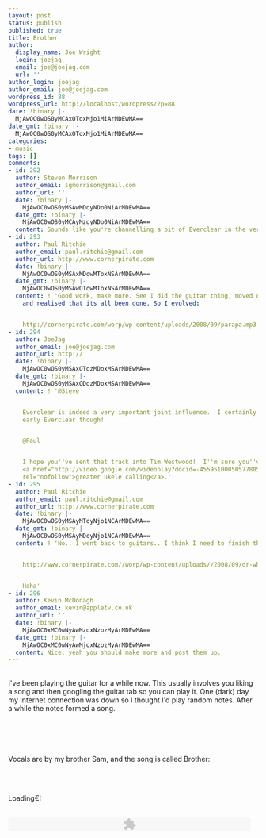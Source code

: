 ```yaml
---
layout: post
status: publish
published: true
title: Brother
author:
  display_name: Joe Wright
  login: joejag
  email: joe@joejag.com
  url: ''
author_login: joejag
author_email: joe@joejag.com
wordpress_id: 88
wordpress_url: http://localhost/wordpress/?p=88
date: !binary |-
  MjAwOC0wOS0yMCAxOToxMjo1MiArMDEwMA==
date_gmt: !binary |-
  MjAwOC0wOS0yMCAxOToxMjo1MiArMDEwMA==
categories:
- music
tags: []
comments:
- id: 292
  author: Steven Morrison
  author_email: sgmorrison@gmail.com
  author_url: ''
  date: !binary |-
    MjAwOC0wOS0yMSAwMDoyNDo0NiArMDEwMA==
  date_gmt: !binary |-
    MjAwOC0wOS0yMCAyMzoyNDo0NiArMDEwMA==
  content: Sounds like you're channelling a bit of Everclear in the verses. Nice.
- id: 293
  author: Paul Ritchie
  author_email: paul.ritchie@gmail.com
  author_url: http://www.cornerpirate.com
  date: !binary |-
    MjAwOC0wOS0yMSAxMDowMToxNSArMDEwMA==
  date_gmt: !binary |-
    MjAwOC0wOS0yMSAwOTowMToxNSArMDEwMA==
  content: ! 'Good work, make more. See I did the guitar thing, moved on to Ukelele,
    and realised that its all been done. So I evolved:


    http://cornerpirate.com/worp/wp-content/uploads/2008/09/parapa.mp3'
- id: 294
  author: JoeJag
  author_email: joe@joejag.com
  author_url: http://
  date: !binary |-
    MjAwOC0wOS0yMSAxOTozMDoxMSArMDEwMA==
  date_gmt: !binary |-
    MjAwOC0wOS0yMSAxODozMDoxMSArMDEwMA==
  content: ! '@Steve


    Everclear is indeed a very important joint influence.  I certainly hope you mean
    early Everclear though!


    @Paul


    I hope you''ve sent that track into Tim Westwood!  I''m sure you''ve seen your
    <a href="http://video.google.com/videoplay?docid=-4559510005057780538"
    rel="nofollow">greater ukele calling</a>.'
- id: 295
  author: Paul Ritchie
  author_email: paul.ritchie@gmail.com
  author_url: http://www.cornerpirate.com
  date: !binary |-
    MjAwOC0wOS0yMSAyMToyNjo1NCArMDEwMA==
  date_gmt: !binary |-
    MjAwOC0wOS0yMSAyMDoyNjo1NCArMDEwMA==
  content: ! 'No.. I went back to guitars.. I think I need to finish this song !


    http://www.cornerpirate.com//worp/wp-content/uploads//2008/09/dr-who.mp3


    Haha'
- id: 296
  author: Kevin McDonagh
  author_email: kevin@appletv.co.uk
  author_url: ''
  date: !binary |-
    MjAwOC0xMC0wNyAwMzoxNzozMyArMDEwMA==
  date_gmt: !binary |-
    MjAwOC0xMC0wNyAwMjoxNzozMyArMDEwMA==
  content: Nice, yeah you should make more and post them up.
---
```

<p><!-- raw html --><br />
I've been playing the guitar for a while now.  This usually involves you liking a song and then googling the guitar tab so you can play it.  One (dark) day my Internet connection was down so I thought I'd play random notes.  After a while the notes formed a song.<br />
<br /><br />
<script src='/j/jquery.cross-slide.js' type='text/javascript'></script><br />
<br /><br />
Vocals are by my brother Sam, and the song is called Brother:<br />
<br /></p>
<p><br /></p>
<style type="text/css">
  #test2 {<br />
    margin: 1em auto;<br />
    border: 2px solid #555;<br />
    width: 490px;<br />
    height: 400px;<br />
  }<br />
</style></p>
<p><script type='text/javascript' id='source-test2'>//< ![CDATA[<br />
$(function() {<br />
$('#test2').crossSlide({<br />
  sleep: 3,  //sec<br />
  fade: 1    //sec<br />
}, [<br />
  { src: '/i/brother/india1.jpg' },<br />
  { src: '/i/brother/india2.jpg' },<br />
  { src: '/i/brother/india3.jpg' },<br />
  { src: '/i/brother/dublin1.jpg' },<br />
  { src: '/i/brother/dublin2.jpg' },<br />
  { src: '/i/brother/dublin3.jpg' },<br />
  { src: '/i/brother/dublin4.jpg' },<br />
  { src: '/i/brother/dublin5.jpg' }<br />
]);<br />
});<br />
//]]></script></p>
<div id='test2'>Loading&euro;&brvbar;</div><br />
<script type='text/javascript' id='display-test2'><br />
  displaySource("test2");<br />
</script></p>
<p><embed type="application/x-shockwave-flash" src="http://www.google.com/reader/ui/3247397568-audio-player.swf?audioUrl=http://www.joejag.com/archive/Brother1.mp3"                width="490"                height="27" allowscriptaccess="never"                quality="best"                bgcolor="#ffffff"                wmode="window"               flashvars="playerMode=embedded" /><br />
<br /></p>
